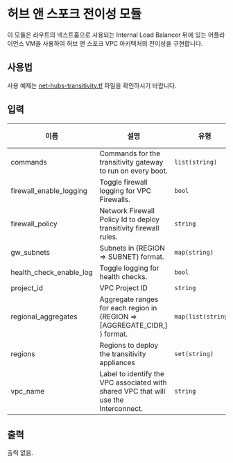 # 허브 앤 스포크 전이성 모듈

이 모듈은 라우트의 넥스트홉으로 사용되는 Internal Load Balancer 뒤에 있는 어플라이언스 VM을 사용하여 허브 앤 스포크 VPC 아키텍처의 전이성을 구현합니다.

## 사용법

사용 예제는 [net-hubs-transitivity.tf](../../envs/shared/net-hubs-transitivity.tf) 파일을 확인하시기 바랍니다.

<!-- BEGINNING OF PRE-COMMIT-TERRAFORM DOCS HOOK -->
## 입력

| 이름 | 설명 | 유형 | 기본값 | 필수 |
|------|-------------|------|---------|:--------:|
| commands | Commands for the transitivity gateway to run on every boot. | `list(string)` | `[]` | no |
| firewall\_enable\_logging | Toggle firewall logging for VPC Firewalls. | `bool` | `true` | no |
| firewall\_policy | Network Firewall Policy Id to deploy transitivity firewall rules. | `string` | n/a | yes |
| gw\_subnets | Subnets in {REGION => SUBNET} format. | `map(string)` | n/a | yes |
| health\_check\_enable\_log | Toggle logging for health checks. | `bool` | `false` | no |
| project\_id | VPC Project ID | `string` | n/a | yes |
| regional\_aggregates | Aggregate ranges for each region in {REGION => [AGGREGATE\_CIDR,] } format. | `map(list(string))` | n/a | yes |
| regions | Regions to deploy the transitivity appliances | `set(string)` | `null` | no |
| vpc\_name | Label to identify the VPC associated with shared VPC that will use the Interconnect. | `string` | n/a | yes |

## 출력

출력 없음.

<!-- END OF PRE-COMMIT-TERRAFORM DOCS HOOK -->
